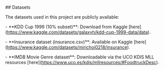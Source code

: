 \## Datasets



The datasets used in this project are publicly available:

\- \*\*KDD Cup 1999 (10% subset)\*\*: Download from Kaggle \[here](https://www.kaggle.com/datasets/galaxyh/kdd-cup-1999-data/data).

\- \*\*Insurance dataset (insurance.csv)\*\*: Available on Kaggle \[here](https://www.kaggle.com/datasets/mirichoi0218/insurance).

\- \*\*IMDB Movie Genre dataset\*\*: Downloadable via the UCO KDIS MLL resources \[here](https://www.uco.es/kdis/mllresources/#FoodtruckDesc).
